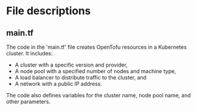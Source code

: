 # File descriptions
## main.tf
The code in the 'main.tf' file creates OpenTofu resources in a Kubernetes cluster. It includes:

* A cluster with a specific version and provider,
* A node pool with a specified number of nodes and machine type,
* A load balancer to distribute traffic to the cluster, and
* A network with a public IP address.

The code also defines variables for the cluster name, node pool name, and other parameters.

